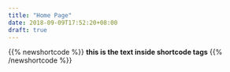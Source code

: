 ```yaml
---
title: "Home Page"
date: 2018-09-09T17:52:20+08:00
draft: true
---
```


{{% newshortcode %}}
	**this is the text inside shortcode tags**
{{% /newshortcode %}}
